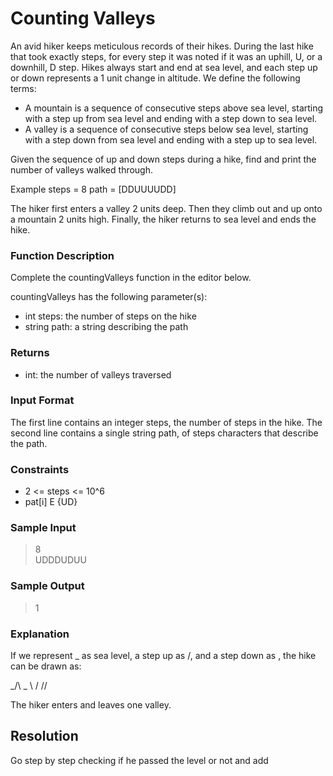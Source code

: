 # Counting Valleys

An avid hiker keeps meticulous records of their hikes. During the last hike that took exactly  steps, for every step it was noted if it was an uphill, U, or a downhill, D step. Hikes always start and end at sea level, and each step up or down represents a 1 unit change in altitude. We define the following terms:

* A mountain is a sequence of consecutive steps above sea level, starting with a step up from sea level and ending with a step down to sea level.
* A valley is a sequence of consecutive steps below sea level, starting with a step down from sea level and ending with a step up to sea level.

Given the sequence of up and down steps during a hike, find and print the number of valleys walked through.

Example
steps = 8 path = [DDUUUUDD]
 

The hiker first enters a valley 2 units deep. Then they climb out and up onto a mountain 2 units high. Finally, the hiker returns to sea level and ends the hike.

### Function Description

Complete the countingValleys function in the editor below.

countingValleys has the following parameter(s):

* int steps: the number of steps on the hike
* string path: a string describing the path


### Returns

* int: the number of valleys traversed

### Input Format

The first line contains an integer steps, the number of steps in the hike.
The second line contains a single string path, of steps characters that describe the path.

### Constraints

* 2 <= steps <= 10^6
* pat[i] E {UD} 

### Sample Input

> 8 <br>
  UDDDUDUU

### Sample Output

> 1

### Explanation

If we represent _ as sea level, a step up as /, and a step down as \, the hike can be drawn as:

_/\      _
   \    /
    \/\/

The hiker enters and leaves one valley.



## Resolution

Go step by step checking if he passed the level or not and add
